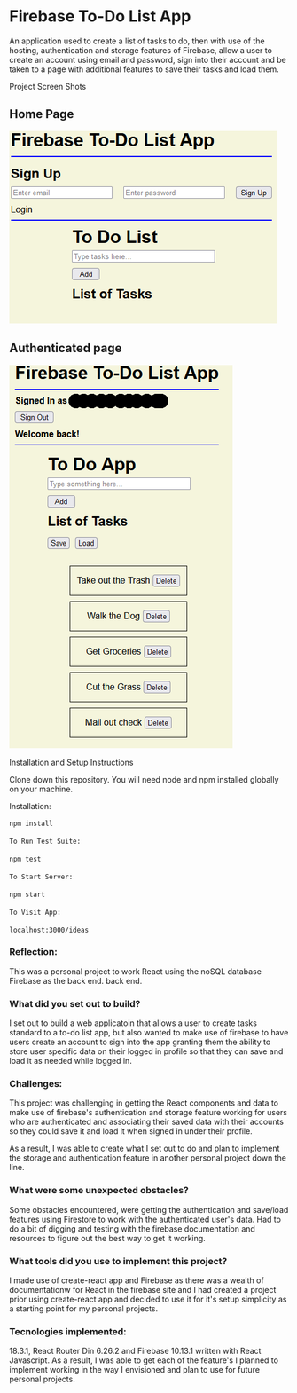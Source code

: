 
<!-- link to template: https://gist.github.com/martensonbj/6bf2ec2ed55f5be723415ea73c4557c4#project-name--pitch -->

# Firebase To-Do List App

An application used to create a list of tasks to do, then with use of the hosting, authentication and storage features of Firebase, allow a user to create an account using email and password, sign into their account and be taken to a page with additional features to save their tasks and load them.

Project Screen Shots

## Home Page
![Alt text](./Images/LoginScreenshot.png "Home page")

## Authenticated page
![Alt text](./Images/AuthenticatedScreenshot.png "Authenticated page")

Installation and Setup Instructions

Clone down this repository. You will need node and npm installed globally on your machine.

Installation:
```
npm install

To Run Test Suite:

npm test

To Start Server:

npm start

To Visit App:

localhost:3000/ideas

```
### Reflection:

This was a personal project to work React using the noSQL database Firebase as the back end. back end.

### What did you set out to build?
I set out to build a web applicatoin that allows a user to create tasks standard to a to-do list app, but also wanted to make use of firebase to have users create an account to sign into the app granting them the ability to store user specific data on their logged in profile so that they can save and load it as needed while logged in.

### Challenges:
This project was challenging in getting the React components and data to make use of firebase's authentication and storage feature working for users who are authenticated and associating their saved data with their accounts so they could save it and load it when signed in under their profile.

As a result, I was able to create what I set out to do and plan to implement the storage and authentication feature in another personal project down the line.

### What were some unexpected obstacles?
Some obstacles encountered, were getting the authentication and save/load features using Firestore to work with the authenticated user's data.  Had to do a bit of digging and testing with the firebase documentation and resources to figure out the best way to get it working.

### What tools did you use to implement this project?
I made use of create-react app and Firebase as there was a wealth of documentationw for React in the firebase site and I had created a project prior using create-react app and decided to use it for it's setup simplicity as a starting point for my personal projects.

### Tecnologies implemented:
 18.3.1, React Router Din 6.26.2 and Firebase 10.13.1 written with React Javascript.  As a result, I was able to get each of the feature's I planned to implement working in the way I envisioned and plan to use for future personal projects.